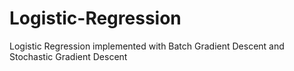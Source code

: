 # Logistic-Regression
Logistic Regression implemented with Batch Gradient Descent and Stochastic Gradient Descent
